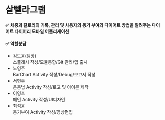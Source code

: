 # 살뺄라그램
#### ✅ 체중과 칼로리의 기록, 관리 및 사용자의 동기 부여와 다이어트 방법을 알려주는 다이어트 다이어리 모바일 어플리케이션

#### ✅ 역할분담

- 김도윤(팀장)    
스플래시 작성/모듈통합/Git 관리/앱 출시
- 노영주    
BarChart Activity 작성/Debug/보고서 작성 
- 서현주    
운동법 Activity 작성/로고 및 아이콘 제작
- 이영호    
메인 Activity 작성/UI디자인
- 최석윤    
동기부여 Activity 작성/영상편집
